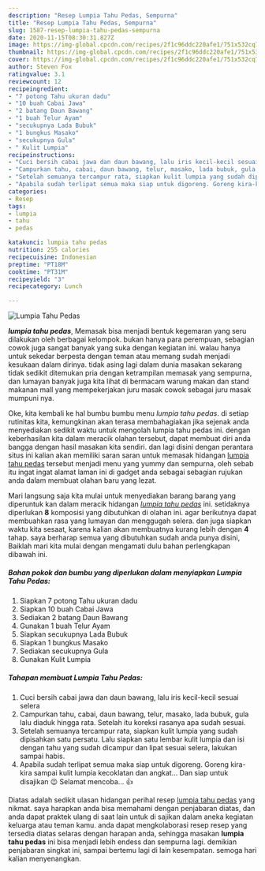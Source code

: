 ```yaml
---
description: "Resep Lumpia Tahu Pedas, Sempurna"
title: "Resep Lumpia Tahu Pedas, Sempurna"
slug: 1587-resep-lumpia-tahu-pedas-sempurna
date: 2020-11-15T08:30:31.827Z
image: https://img-global.cpcdn.com/recipes/2f1c96ddc220afe1/751x532cq70/lumpia-tahu-pedas-foto-resep-utama.jpg
thumbnail: https://img-global.cpcdn.com/recipes/2f1c96ddc220afe1/751x532cq70/lumpia-tahu-pedas-foto-resep-utama.jpg
cover: https://img-global.cpcdn.com/recipes/2f1c96ddc220afe1/751x532cq70/lumpia-tahu-pedas-foto-resep-utama.jpg
author: Steven Fox
ratingvalue: 3.1
reviewcount: 12
recipeingredient:
- "7 potong Tahu ukuran dadu"
- "10 buah Cabai Jawa"
- "2 batang Daun Bawang"
- "1 buah Telur Ayam"
- "secukupnya Lada Bubuk"
- "1 bungkus Masako"
- "secukupnya Gula"
- " Kulit Lumpia"
recipeinstructions:
- "Cuci bersih cabai jawa dan daun bawang, lalu iris kecil-kecil sesuai selera"
- "Campurkan tahu, cabai, daun bawang, telur, masako, lada bubuk, gula lalu diaduk hingga rata. Setelah itu koreksi rasanya apa sudah sesuai."
- "Setelah semuanya tercampur rata, siapkan kulit lumpia yang sudah dipisahkan satu persatu. Lalu siapkan satu lembar kulit lumpia dan isi dengan tahu yang sudah dicampur dan lipat sesuai selera, lakukan sampai habis."
- "Apabila sudah terlipat semua maka siap untuk digoreng. Goreng kira-kira sampai kulit lumpia kecoklatan dan angkat... Dan siap untuk disajikan 😉 Selamat mencoba... 👍"
categories:
- Resep
tags:
- lumpia
- tahu
- pedas

katakunci: lumpia tahu pedas 
nutrition: 255 calories
recipecuisine: Indonesian
preptime: "PT18M"
cooktime: "PT31M"
recipeyield: "3"
recipecategory: Lunch

---
```



![Lumpia Tahu Pedas](https://img-global.cpcdn.com/recipes/2f1c96ddc220afe1/751x532cq70/lumpia-tahu-pedas-foto-resep-utama.jpg)

<b><i>lumpia tahu pedas</i></b>, Memasak bisa menjadi bentuk kegemaran yang seru dilakukan oleh berbagai kelompok. bukan hanya para perempuan, sebagian cowok juga sangat banyak yang suka dengan kegiatan ini. walau hanya untuk sekedar berpesta dengan teman atau memang sudah menjadi kesukaan dalam dirinya. tidak asing lagi dalam dunia masakan sekarang tidak sedikit ditemukan pria dengan ketrampilan memasak yang sempurna, dan lumayan banyak juga kita lihat di bermacam warung makan dan stand makanan mall yang mempekerjakan juru masak cowok sebagai juru masak mumpuni nya.

Oke, kita kembali ke hal bumbu bumbu menu <i>lumpia tahu pedas</i>. di setiap rutinitas kita, kemungkinan akan terasa membahagiakan jika sejenak anda menyediakan sedikit waktu untuk mengolah lumpia tahu pedas ini. dengan keberhasilan kita dalam meracik olahan tersebut, dapat membuat diri anda bangga dengan hasil masakan kita sendiri. dan lagi disini dengan perantara situs ini kalian akan memiliki saran saran untuk memasak hidangan <u>lumpia tahu pedas</u> tersebut menjadi menu yang yummy dan sempurna, oleh sebab itu ingat ingat alamat laman ini di gadget anda sebagai sebagian rujukan anda dalam membuat olahan baru yang lezat.




Mari langsung saja kita mulai untuk menyediakan barang barang yang diperuntuk kan dalam meracik hidangan <u><i>lumpia tahu pedas</i></u> ini. setidaknya diperlukan <b>8</b> komposisi yang dibutuhkan di olahan ini. agar berikutnya dapat membuahkan rasa yang lumayan dan menggugah selera. dan juga siapkan waktu kita sesaat, karena kalian akan membuatnya kurang lebih dengan <b>4</b> tahap. saya berharap semua yang dibutuhkan sudah anda punya disini, Baiklah mari kita mulai dengan mengamati dulu bahan perlengkapan dibawah ini.

<!--inarticleads1-->

##### Bahan pokok dan bumbu yang diperlukan dalam menyiapkan Lumpia Tahu Pedas:

1. Siapkan 7 potong Tahu ukuran dadu
1. Siapkan 10 buah Cabai Jawa
1. Sediakan 2 batang Daun Bawang
1. Gunakan 1 buah Telur Ayam
1. Siapkan secukupnya Lada Bubuk
1. Siapkan 1 bungkus Masako
1. Sediakan secukupnya Gula
1. Gunakan  Kulit Lumpia




<!--inarticleads2-->

##### Tahapan membuat Lumpia Tahu Pedas:

1. Cuci bersih cabai jawa dan daun bawang, lalu iris kecil-kecil sesuai selera
1. Campurkan tahu, cabai, daun bawang, telur, masako, lada bubuk, gula lalu diaduk hingga rata. Setelah itu koreksi rasanya apa sudah sesuai.
1. Setelah semuanya tercampur rata, siapkan kulit lumpia yang sudah dipisahkan satu persatu. Lalu siapkan satu lembar kulit lumpia dan isi dengan tahu yang sudah dicampur dan lipat sesuai selera, lakukan sampai habis.
1. Apabila sudah terlipat semua maka siap untuk digoreng. Goreng kira-kira sampai kulit lumpia kecoklatan dan angkat... Dan siap untuk disajikan 😉 Selamat mencoba... 👍




Diatas adalah sedikit ulasan hidangan perihal resep <u>lumpia tahu pedas</u> yang nikmat. saya harapkan anda bisa memahami dengan penjabaran diatas, dan anda dapat praktek ulang di saat lain untuk di sajikan dalam aneka kegiatan keluarga atau teman kamu. anda dapat mengkolaborasi resep resep yang tersedia diatas selaras dengan harapan anda, sehingga masakan <b>lumpia tahu pedas</b> ini bisa menjadi lebih endess dan sempurna lagi. demikian penjabaran singkat ini, sampai bertemu lagi di lain kesempatan. semoga hari kalian menyenangkan.
